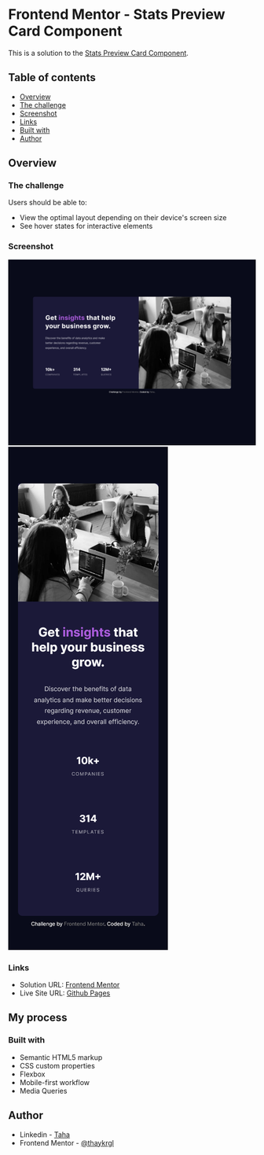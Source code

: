 # Frontend Mentor - Stats Preview Card Component

This is a solution to the [Stats Preview Card Component](https://www.frontendmentor.io/challenges/stats-preview-card-component-8JqbgoU62).

## Table of contents

- [Overview](#overview)
- [The challenge](#the-challenge)
- [Screenshot](#screenshot)
- [Links](#links)
- [Built with](#built-with)
- [Author](#author)

## Overview

### The challenge

Users should be able to:

- View the optimal layout depending on their device's screen size
- See hover states for interactive elements

### Screenshot

<img src="./img/stats-preview-card-component-desktop.png" alt="pcc-desktop">
<img src="./img/stats-preview-card-component-mobile.png" alt="pcc-mobile">

### Links

- Solution URL: [Frontend Mentor](https://www.frontendmentor.io/profile/thaykrgl)
- Live Site URL: [Github Pages](https://thaykrgl.github.io/stats-preview-card-component/)

## My process

### Built with

- Semantic HTML5 markup
- CSS custom properties
- Flexbox
- Mobile-first workflow
- Media Queries

## Author

- Linkedin - [Taha](https://www.linkedin.com/in/tahaaykiroglu)
- Frontend Mentor - [@thaykrgl](https://www.frontendmentor.io/profile/thaykrgl)
